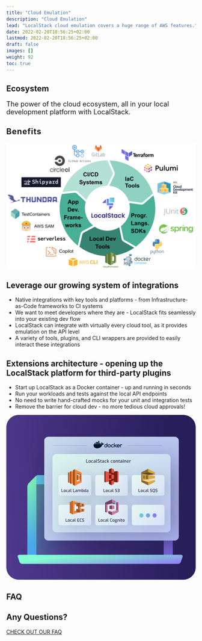 ```yaml
---
title: "Cloud Emulation"
description: "Cloud Emulation"
lead: "LocalStack cloud emulation covers a huge range of AWS features."
date: 2022-02-20T18:56:25+02:00
lastmod: 2022-02-20T18:56:25+02:00
draft: false
images: []
weight: 92
toc: true
---
```

<section class="section section-sm bg-gradient-dark pb-10">
    <div class="container pb-7 pt-9 pt-sm-7">
      <div class="row justify-content-center align-items-center text-white">
        <h1 class="text-center m-0 pt-5">Ecosystem</h1>
        <p class="text-center mt-4 mb-n6" style="font-size: 18px">
            The power of the cloud ecosystem, all in your local development platform with LocalStack.
        </p>
      </div>
    </div>
</section>
<section class="section pb-n8">
    <div class="container overlay-card mt-n11">
        <div class="row px-8">
          <div class="strike-dark">
            <h2 style="letter-spacing: 0.05em">Benefits</h2>
          </div>
        </div>
      <div class="px-5 d-flex-column">
        <div class="row align-items-center mt-6">
            <div class="col-12 col-md-6 col-lg-6" style="text-align: center">
                <img src="ecosystem.png" class="img-fluid"/>
            </div>
            <div class="col-12 col-md-6, col-lg-6">
                <h2>Leverage our growing system of integrations</h2>
                <ul>
                    <li>Native integrations with key tools and platforms - from Infrastructure-as-Code frameworks to CI systems</li>
                    <li>We want to meet developers where they are - LocalStack fits seamlessly into your existing dev flow</li>
                    <li>LocalStack can integrate with virtually every cloud tool, as it provides emulation on the API level</li>
                    <li>A variety of tools, plugins, and CLI wrappers are provided to easily interact these integrations</li>
                </ul>
            </div>
        </div>
        <div class="row align-items-center my-6">
            <div class="col-12 col-md-6, col-lg-6">
                <h2>Extensions architecture - opening up the LocalStack platform for third-party plugins</h2>
                <ul>
                    <li>Start up LocalStack as a Docker container - up and running in seconds</li>
                    <li>Run your workloads and tests against the local API endpoints</li>
                    <li>No need to write hand-crafted mocks for your unit and integration tests</li>
                    <li>Remove the barrier for cloud dev - no more tedious cloud approvals!</li>
                </ul>
            </div>
            <div class="col-12 col-md-6 col-lg-6">
                <img src="sandbox.svg" class="img-fluid"/>
            </div>
        </div>
        </div>
    </div>
</section>
<section class="section container">
  <div class="strike-dark">
    <h2 class="text-center">FAQ</h2>
  </div>
    <div class="container overlay-card mt-6 pb-5 d-flex flex-column align-items-center">
        <h1 class="text-center">Any Questions?</h1>
        <a class="btn btn-primary btn-lg" style="width: 300px" href="/faq">CHECK OUT OUR FAQ</a>
    </div>
</section>